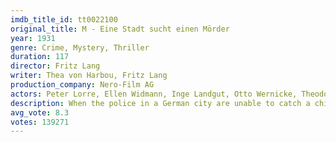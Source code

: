 ```yaml
---
imdb_title_id: tt0022100
original_title: M - Eine Stadt sucht einen Mörder
year: 1931
genre: Crime, Mystery, Thriller
duration: 117
director: Fritz Lang
writer: Thea von Harbou, Fritz Lang
production_company: Nero-Film AG
actors: Peter Lorre, Ellen Widmann, Inge Landgut, Otto Wernicke, Theodor Loos, Gustaf Gründgens, Friedrich Gnaß, Fritz Odemar, Paul Kemp, Theo Lingen, Rudolf Blümner, Georg John, Franz Stein, Ernst Stahl-Nachbaur, Gerhard Bienert
description: When the police in a German city are unable to catch a child-murderer, other criminals join in the manhunt.
avg_vote: 8.3
votes: 139271
---
```

